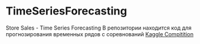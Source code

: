 # TimeSeriesForecasting
Store Sales - Time Series Forecasting
В репозитории находится код для прогнозирования временных рядов с соревнований
[Kaggle Compitition](https://www.kaggle.com/competitions/store-sales-time-series-forecasting)
